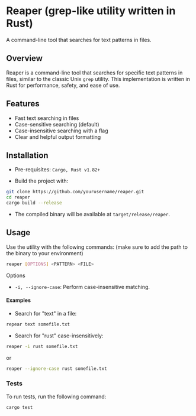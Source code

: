 # Reaper (grep-like utility written in Rust)

A command-line tool that searches for text patterns in files.

## Overview

Reaper is a command-line tool that searches for specific text patterns in files, similar to the classic Unix `grep` utility. This implementation is written in Rust for performance, safety, and ease of use.

## Features

- Fast text searching in files
- Case-sensitive searching (default)
- Case-insensitive searching with a flag
- Clear and helpful output formatting

## Installation

- Pre-requisites: `Cargo, Rust v1.82+`

- Build the project with:

```bash
git clone https://github.com/yourusername/reaper.git
cd reaper
cargo build --release
```

- The compiled binary will be available at `target/release/reaper`.

## Usage

Use the utility with the following commands: (make sure to add the path to the binary to your environment)

```bash
reaper [OPTIONS] <PATTERN> <FILE>
```

Options

- `-i, --ignore-case`: Perform case-insensitive matching.

#### Examples

- Search for "text" in a file:

```bash
repear text somefile.txt
```

- Search for "rust" case-insensitively:

```bash
reaper -i rust somefile.txt
```

or

```bash
reaper --ignore-case rust somefile.txt
```

### Tests

To run tests, run the following command:

```bash
cargo test
```
